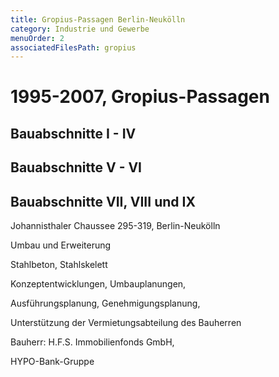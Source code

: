 ```yaml
---
title: Gropius-Passagen Berlin-Neukölln
category: Industrie und Gewerbe
menuOrder: 2
associatedFilesPath: gropius
---
```

# 1995-2007, Gropius-Passagen

## Bauabschnitte I - IV

## Bauabschnitte V - VI

## Bauabschnitte VII, VIII und IX

Johannisthaler Chaussee 295-319, Berlin-Neukölln

Umbau und Erweiterung

Stahlbeton, Stahlskelett

Konzeptentwicklungen, Umbauplanungen,

Ausführungsplanung, Genehmigungsplanung,

Unterstützung der Vermietungsabteilung des Bauherren

Bauherr: H.F.S. Immobilienfonds GmbH,

HYPO-Bank-Gruppe